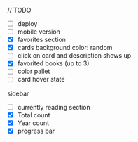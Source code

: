 // TODO

- [ ] deploy
- [ ] mobile version
- [x] favorites section
- [x] cards background color: random
- [ ] click on card and description shows up
- [x] favorited books (up to 3)
- [ ] color pallet
- [ ] card hover state

sidebar
- [ ] currently reading section
- [x] Total count
- [x] Year count 
- [x] progress bar 